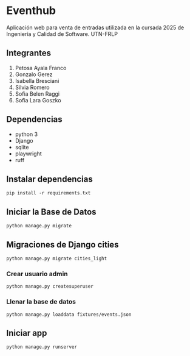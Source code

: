 # Eventhub

Aplicación web para venta de entradas utilizada en la cursada 2025 de Ingeniería y Calidad de Software. UTN-FRLP

## Integrantes
1. Petosa Ayala Franco
2. Gonzalo Gerez
3. Isabella Bresciani
4. Silvia Romero
5. Sofia Belen Raggi
6. Sofia Lara Goszko

## Dependencias

- python 3
- Django
- sqlite
- playwright
- ruff

## Instalar dependencias

`pip install -r requirements.txt`

## Iniciar la Base de Datos

`python manage.py migrate`

## Migraciones de Django cities

`python manage.py migrate cities_light`
### Crear usuario admin

`python manage.py createsuperuser`

### Llenar la base de datos

`python manage.py loaddata fixtures/events.json`

## Iniciar app

`python manage.py runserver`

